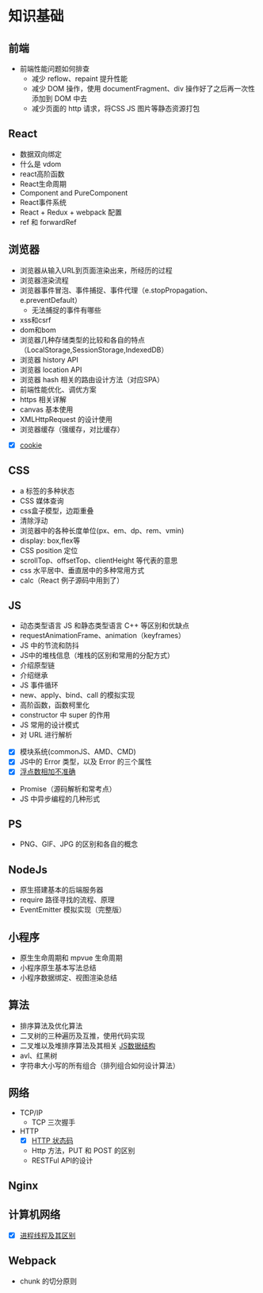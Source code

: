 # 知识基础

## 前端
- 前端性能问题如何排查
	- 减少 reflow、repaint 提升性能
	- 减少 DOM 操作，使用 documentFragment、div 操作好了之后再一次性添加到 DOM 中去
	- 减少页面的 http 请求，将CSS JS 图片等静态资源打包

## React
- 数据双向绑定
- 什么是 vdom
- react高阶函数
- React生命周期
- Component and PureComponent
- React事件系统
- React + Redux + webpack 配置
- ref 和 forwardRef

## 浏览器
- 浏览器从输入URL到页面渲染出来，所经历的过程
- 浏览器渲染流程
- 浏览器事件冒泡、事件捕捉、事件代理（e.stopPropagation、e.preventDefault）
	- 无法捕捉的事件有哪些
- xss和csrf
- dom和bom
- 浏览器几种存储类型的比较和各自的特点（LocalStorage,SessionStorage,IndexedDB）
- 浏览器 history API
- 浏览器 location API
- 浏览器 hash 相关的路由设计方法（对应SPA）
- 前端性能优化、调优方案
- https 相关详解
- canvas 基本使用
- XMLHttpRequest 的设计使用
- 浏览器缓存（强缓存，对比缓存）
- [x] [cookie](./cookie.md)

## CSS
- a 标签的多种状态
- CSS 媒体查询
- css盒子模型，边距重叠
- 清除浮动
- 浏览器中的各种长度单位(px、em、dp、rem、vmin)
- display: box,flex等
- CSS position 定位
- scrollTop、offsetTop、clientHeight 等代表的意思
- css 水平居中、垂直居中的多种常用方式
- calc（React 例子源码中用到了）

## JS
- 动态类型语言 JS 和静态类型语言 C++ 等区别和优缺点
- requestAnimationFrame、animation（keyframes）
- JS 中的节流和防抖
- JS中的堆栈信息（堆栈的区别和常用的分配方式）
- 介绍原型链
- 介绍继承
- JS 事件循环
- new、apply、bind、call 的模拟实现
- 高阶函数，函数柯里化
- constructor 中 super 的作用
- JS 常用的设计模式
- 对 URL 进行解析
- [x] 模块系统(commonJS、AMD、CMD)
- [x] JS中的 Error 类型，以及 Error 的三个属性
- [x] [浮点数相加不准确](./浮点数相加不准确.md)
- Promise（源码解析和常考点）
- JS 中异步编程的几种形式

## PS
- PNG、GIF、JPG 的区别和各自的概念

## NodeJs
- 原生搭建基本的后端服务器
- require 路径寻找的流程、原理
- EventEmitter 模拟实现（完整版）

## 小程序
- 原生生命周期和 mpvue 生命周期
- 小程序原生基本写法总结
- 小程序数据绑定、视图渲染总结


## 算法
- 排序算法及优化算法
- 二叉树的三种遍历及互推，使用代码实现
- 二叉堆以及堆排序算法及其相关 [JS数据结构](http://caibaojian.com/learn-javascript.html)
- avl、红黑树
- 字符串大小写的所有组合（排列组合如何设计算法）

## 网络
- TCP/IP
	- TCP 三次握手
- HTTP
	- [x] [HTTP 状态码](./HTTP状态码.md)
	- Http 方法，PUT 和 POST 的区别
	- RESTFul API的设计
## Nginx


## 计算机网络
- [x] [进程线程及其区别](./进程线程.md)

## Webpack
- chunk 的切分原则
